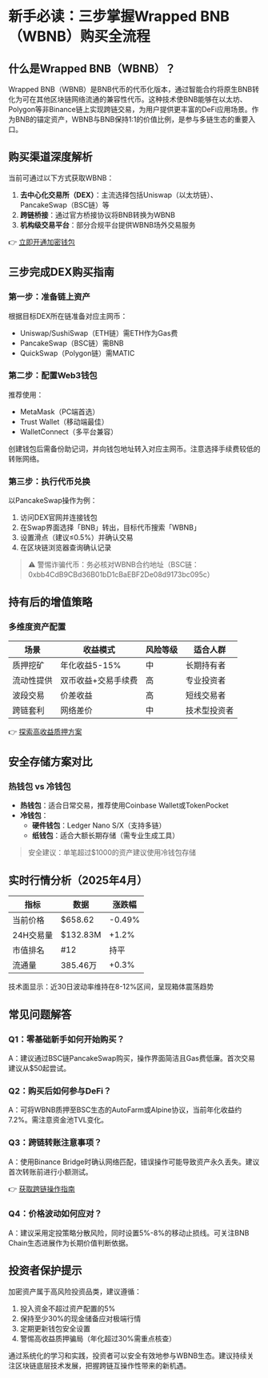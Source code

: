 # 新手必读：三步掌握Wrapped BNB（WBNB）购买全流程

## 什么是Wrapped BNB（WBNB）？

Wrapped BNB（WBNB）是BNB代币的代币化版本，通过智能合约将原生BNB转化为可在其他区块链网络流通的兼容性代币。这种技术使BNB能够在以太坊、Polygon等非Binance链上实现跨链交易，为用户提供更丰富的DeFi应用场景。作为BNB的锚定资产，WBNB与BNB保持1:1的价值比例，是参与多链生态的重要入口。

## 购买渠道深度解析

当前可通过以下方式获取WBNB：
1. **去中心化交易所（DEX）**：主流选择包括Uniswap（以太坊链）、PancakeSwap（BSC链）等
2. **跨链桥接**：通过官方桥接协议将BNB转换为WBNB
3. **机构级交易平台**：部分合规平台提供WBNB场外交易服务

👉 [立即开通加密钱包](https://bit.ly/okx_welcome)

## 三步完成DEX购买指南

### 第一步：准备链上资产
根据目标DEX所在链准备对应主网币：
- Uniswap/SushiSwap（ETH链）需ETH作为Gas费
- PancakeSwap（BSC链）需BNB
- QuickSwap（Polygon链）需MATIC

### 第二步：配置Web3钱包
推荐使用：
- MetaMask（PC端首选）
- Trust Wallet（移动端最佳）
- WalletConnect（多平台兼容）

创建钱包后需备份助记词，并向钱包地址转入对应主网币。注意选择手续费较低的转账网络。

### 第三步：执行代币兑换
以PancakeSwap操作为例：
1. 访问DEX官网并连接钱包
2. 在Swap界面选择「BNB」转出，目标代币搜索「WBNB」
3. 设置滑点（建议≤0.5%）并确认交易
4. 在区块链浏览器查询确认记录

> ⚠️ 警惕诈骗代币：务必核对WBNB合约地址（BSC链：0xbb4CdB9CBd36B01bD1cBaEBF2De08d9173bc095c）

## 持有后的增值策略

### 多维度资产配置
| 场景        | 收益模式          | 风险等级 | 适合人群        |
|-------------|-------------------|----------|-----------------|
| 质押挖矿    | 年化收益5-15%     | 中       | 长期持有者      |
| 流动性提供  | 双币收益+交易手续费 | 高       | 专业投资者      |
| 波段交易    | 价差收益          | 高       | 短线交易者      |
| 跨链套利    | 网络差价          | 中       | 技术型投资者    |

👉 [探索高收益质押方案](https://bit.ly/okx_welcome)

## 安全存储方案对比

### 热钱包 vs 冷钱包
- **热钱包**：适合日常交易，推荐使用Coinbase Wallet或TokenPocket
- **冷钱包**：
  - **硬件钱包**：Ledger Nano S/X（支持多链）
  - **纸钱包**：适合大额长期存储（需专业生成工具）

> 安全建议：单笔超过$1000的资产建议使用冷钱包存储

## 实时行情分析（2025年4月）

| 指标          | 数据       | 涨跌幅   |
|---------------|------------|----------|
| 当前价格      | $658.62    | -0.49%   |
| 24H交易量     | $132.83M   | +1.2%    |
| 市值排名      | #12        | 持平     |
| 流通量        | 385.46万   | +0.3%    |

技术面显示：近30日波动率维持在8-12%区间，呈现箱体震荡趋势

## 常见问题解答

### Q1：零基础新手如何开始购买？
A：建议通过BSC链PancakeSwap购买，操作界面简洁且Gas费低廉。首次交易建议从$50起尝试。

### Q2：购买后如何参与DeFi？
A：可将WBNB质押至BSC生态的AutoFarm或Alpine协议，当前年化收益约7.2%。需注意资金池TVL变化。

### Q3：跨链转账注意事项？
A：使用Binance Bridge时确认网络匹配，错误操作可能导致资产永久丢失。建议首次转账前进行小额测试。

👉 [获取跨链操作指南](https://bit.ly/okx_welcome)

### Q4：价格波动如何应对？
A：建议采用定投策略分散风险，同时设置5%-8%的移动止损线。可关注BNB Chain生态进展作为长期价值判断依据。

## 投资者保护提示

加密资产属于高风险投资品类，建议遵循：
1. 投入资金不超过资产配置的5%
2. 保持至少30%的现金储备应对极端行情
3. 定期更新钱包安全设置
4. 警惕高收益质押骗局（年化超过30%需重点核查）

通过系统化的学习和实践，投资者可以安全有效地参与WBNB生态。建议持续关注区块链底层技术发展，把握跨链互操作性带来的新机遇。